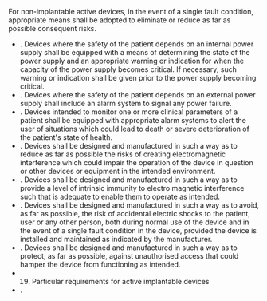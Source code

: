 For  non-implantable active devices, in the event of a single fault  condition,  appropriate  means shall  be adopted to eliminate or reduce as far as possible consequent risks.
- . Devices where the safety of the patient depends on an internal power supply shall be equipped with a means of determining  the  state  of  the  power  supply  and  an  appropriate  warning  or  indication  for  when  the  capacity  of the  power  supply  becomes  critical.  If  necessary,  such  warning  or  indication  shall  be  given  prior  to  the  power supply becoming critical.
- . Devices  where  the  safety of  the  patient  depends  on  an  external  power  supply  shall  include  an  alarm  system  to signal any power failure.
- . Devices  intended  to  monitor  one  or  more  clinical  parameters  of  a  patient  shall  be  equipped  with  appropriate alarm  systems  to  alert  the  user  of  situations  which  could  lead  to  death  or  severe  deterioration  of  the  patient's state of health.
- . Devices  shall  be  designed  and  manufactured  in  such  a  way  as  to  reduce  as  far  as  possible  the  risks  of  creating electromagnetic  interference  which  could  impair  the  operation  of  the  device  in  question  or  other  devices  or equipment in the intended environment.
- . Devices shall be designed and manufactured in such a way as to provide a level of intrinsic immunity to electro­ magnetic interference such that is adequate to enable them to operate as intended.
- . Devices  shall  be  designed  and  manufactured  in  such  a  way  as  to  avoid,  as  far  as  possible,  the  risk  of  accidental electric  shocks  to  the  patient,  user  or  any other  person,  both  during  normal  use  of  the  device  and  in  the  event of  a  single  fault  condition  in  the  device,  provided  the  device  is  installed  and  maintained  as  indicated  by  the manufacturer.
- . Devices shall be designed and manufactured in such a way as to protect, as far as possible, against unauthorised access that could hamper the device from functioning as intended.
- 19. Particular  requirements for active implantable devices
- . 